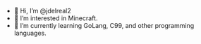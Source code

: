 - 👋 Hi, I’m @jdelreal2
- 👀 I’m interested in Minecraft.
- 🌱 I’m currently learning GoLang, C99, and other programming languages.

<!---
jdelreal2/jdelreal2 is a ✨ special ✨ repository because its `README.md` (this file) appears on your GitHub profile.
You can click the Preview link to take a look at your changes.
--->
